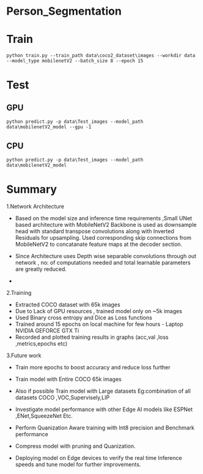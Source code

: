 # Person_Segmentation

# Train
```
python train.py --train_path data\coco2_dataset\images --workdir data --model_type mobilenetV2 --batch_size 8 --epoch 15

```

# Test
## GPU
```
python predict.py -p data\Test_images --model_path data\mobilenetV2_model --gpu -1

```

## CPU
```
python predict.py -p data\Test_images --model_path data\mobilenetV2_model

```


# Summary
1.Network Architecture
* Based on the model size and inference time requirements ,Small UNet based
  architecture with MobileNetV2 Backbone is used as downsample head with
  standard transpose convolutions  along with Inverted Residuals for upsampling. 
  Used corresponding skip connections from MobileNetV2 to concatanate feature maps
  at the decoder section.

* Since Architecture uses Depth wise separable convolutions through out network ,
  no: of computations needed and total learnable parameters are greatly reduced.
* 
  

2.Training 
* Extracted COCO dataset with 65k images
* Due to Lack of GPU resources , trained model only on ~5k images
* Used Binary cross entropy and Dice as Loss functions
* Trained around 15 epochs on local machine for few hours - Laptop NVIDIA GEFORCE GTX Ti
* Recorded and plotted training results in graphs (acc,val ,loss ,metrics,epochs etc)

3.Future work
* Train more epochs to boost accuracy and reduce loss further
* Train model with Entire COCO 65k images
* Also if possible Train model with Large datasets 
   Eg:combination of all datasets COCO ,VOC,Supervisely,LIP

* Investigate model performance with other Edge AI models like ESPNet ,ENet,SqueezeNet Etc.
* Perform Quanization Aware training with Int8 precision and Benchmark performance
* Compress model with pruning and Quanization.
* Deploying model on Edge devices to verify the real time Inference speeds and tune model for further improvements.
